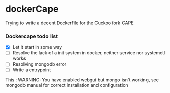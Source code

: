 # dockerCape
Trying to write a decent Dockerfile for the Cuckoo fork CAPE

### Dockercape todo list
- [X] Let it start in some way
- [ ] Resolve the lack of a init system in docker, 
      neither service nor systemctl works
- [ ] Resolving mongodb error
- [ ] Write a entrypoint

This : WARNING: You have enabled webgui but mongo isn't working, see mongodb manual for correct installation and configuration